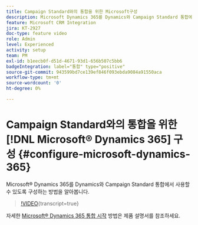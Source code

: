 ```yaml
---
title: Campaign Standard와의 통합을 위한 Microsoft구성
description: Microsoft Dynamics 365를 Dynamics와 Campaign Standard 통합에서 사용할 수 있도록 구성하는 방법을 알아봅니다.
feature: Microsoft CRM Integration
jira: KT-2927
doc-type: feature video
role: Admin
level: Experienced
activity: setup
team: PM
exl-id: b1eecb0f-d51d-4671-93d1-656b507c5bb6
badgeIntegration: label="통합" type="positive"
source-git-commit: 943599bd7ce139ef846f093ebda9084a91550aca
workflow-type: tm+mt
source-wordcount: '0'
ht-degree: 0%

---
```


# Campaign Standard와의 통합을 위한 [!DNL Microsoft® Dynamics 365] 구성 {#configure-microsoft-dynamics-365}

Microsoft® Dynamics 365를 Dynamics와 Campaign Standard 통합에서 사용할 수 있도록 구성하는 방법을 알아봅니다.

>[!VIDEO](https://video.tv.adobe.com/v/34837?learn=on&captions=kor){transcript=true}

자세한 [Microsoft® Dynamics 365 통합 시작](https://experienceleague.adobe.com/docs/campaign-standard/using/integrating-with-adobe-cloud/campaign-and-microsoft-dynamics-365/d365-acs-get-started.html?lang=ko) 방법은 제품 설명서를 참조하세요.
